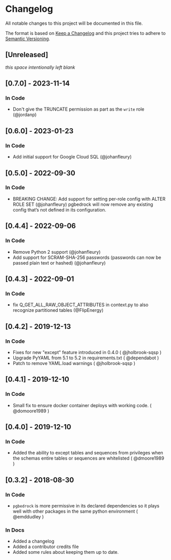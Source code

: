 # Changelog
All notable changes to this project will be documented in this file.

The format is based on [Keep a Changelog](http://keepachangelog.com/en/1.0.0/)
and this project tries to adhere to [Semantic Versioning](http://semver.org/spec/v2.0.0.html).

## [Unreleased]
_this space intentionally left blank_


## [0.7.0] - 2023-11-14

### In Code

- Don't give the TRUNCATE permission as part as the `write` role (@jordanp)

## [0.6.0] - 2023-01-23

### In Code

- Add initial support for Google Cloud SQL (@johanfleury)

## [0.5.0] - 2022-09-30

### In Code

- BREAKING CHANGE: Add support for setting per-role config with ALTER ROLE SET (@johanfleury)
pgbedrock will now remove any existing config that’s not defined in its configuration.

## [0.4.4] - 2022-09-06

### In Code
- Remove Python 2 support (@johanfleury)
- Add support for SCRAM-SHA-256 passwords (passwords can now be passed plain text or hashed) (@johanfleury)

## [0.4.3] - 2022-09-01

### In Code
- fix Q_GET_ALL_RAW_OBJECT_ATTRIBUTES in context.py to also recognize partitioned tables (@FlipEnergy)

## [0.4.2] - 2019-12-13
### In Code
- Fixes for new "except" feature introduced in 0.4.0 ( @jholbrook-sqsp )
- Upgrade PyYAML from 5.1 to 5.2 in requirements.txt ( @dependabot )
- Patch to remove YAML.load warnings ( @jholbrook-sqsp )

## [0.4.1] - 2019-12-10
### In Code
- Small fix to ensure docker container deploys with working code. ( @domoore1989 )

## [0.4.0] - 2019-12-10
### In Code
- Added the ability to except tables and sequences from privileges when the schemas entire tables
  or sequences are whitelisted ( @dmoore1989 )

## [0.3.2] - 2018-08-30
### In Code
- `pgbedrock` is more permissive in its declared dependencies so it plays well
  with other packages in the same python environment ( @emddudley )
### In Docs
- Added a changelog
- Added a contributor credits file
- Added some rules about keeping them up to date.
